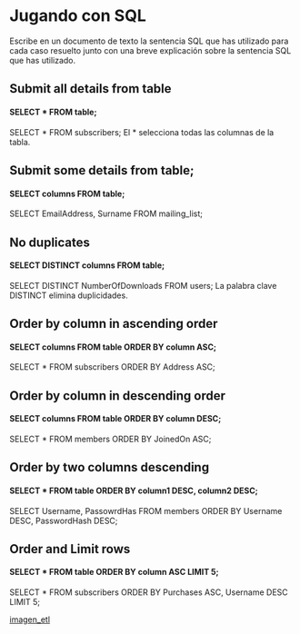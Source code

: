 # Jugando con SQL

Escribe en un documento de texto la sentencia SQL que has utilizado para cada caso resuelto junto con 
una breve explicación sobre la sentencia SQL que has utilizado.

## Submit all details from table
#### SELECT * FROM table;
SELECT * FROM subscribers;
El * selecciona todas las columnas de la tabla.

## Submit some details from table;
#### SELECT columns FROM table;
SELECT EmailAddress, Surname FROM mailing_list;

## No duplicates
#### SELECT DISTINCT columns FROM table;
SELECT DISTINCT NumberOfDownloads FROM users;
La palabra clave DISTINCT elimina duplicidades.

## Order by column in ascending order
#### SELECT columns FROM table ORDER BY column ASC;
SELECT * FROM subscribers ORDER BY Address ASC;

## Order by column in descending order
#### SELECT columns FROM table ORDER BY column DESC;
SELECT * FROM members ORDER BY JoinedOn ASC;

## Order by two columns descending
#### SELECT * FROM table ORDER BY column1 DESC, column2 DESC;
SELECT Username, PassowrdHas FROM members ORDER BY Username DESC, PasswordHash DESC;

## Order and Limit rows
#### SELECT * FROM table ORDER BY column ASC LIMIT 5;
SELECT * FROM subscribers ORDER BY Purchases ASC, Username DESC LIMIT 5;

[imagen_etl](end_trial.jpg)


